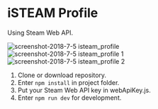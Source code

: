 # iSTEAM Profile
Using Steam Web API.

![screenshot-2018-7-5 isteam_profile](https://user-images.githubusercontent.com/35805922/42315931-3fa73aa0-8051-11e8-9cb9-51f185fba71f.png)
![screenshot-2018-7-5 isteam_profile 1](https://user-images.githubusercontent.com/35805922/42314763-70c0564c-804e-11e8-9f52-23bbd557bf67.png)
![screenshot-2018-7-5 isteam_profile 2](https://user-images.githubusercontent.com/35805922/42314784-7ac3c9ee-804e-11e8-9d6c-6e940c9e8580.png)


1. Clone or download repository.
2. Enter <code>npm install</code> in project folder.
3. Put your Steam Web API key in webApiKey.js.
4. Enter <code>npm run dev</code> for development.